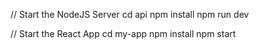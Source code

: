 // Start the NodeJS Server
cd api
npm install
npm run dev

// Start the React App
cd my-app
npm install
npm start